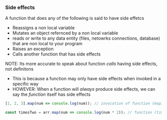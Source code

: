 ### Side effects ##
A function that does any of the following is said to have side effetcs
- Reassigns a non local variable
- Mutates an object refernced by a non local variable
- reads or write to any data entity (files, netowrks connections, database) that are non local to your program
- Raises an exception
- Calls another function that has side effects

NOTE: Its more accurate to speak about function *calls* having side effects, not definitons
- This is because a function may only have side effects when invoked in a specific way
- HOWEVER: When a function will *always* produce side effects, we can say the *function* itself has side effects

```javascript
[1, 2, 3].map(num => console.log(num)); // invocation of function (map) has side effects

const timesTwo = arr.map(num => console.log(num * 2)); // function (timesTwo) has side effects
```

